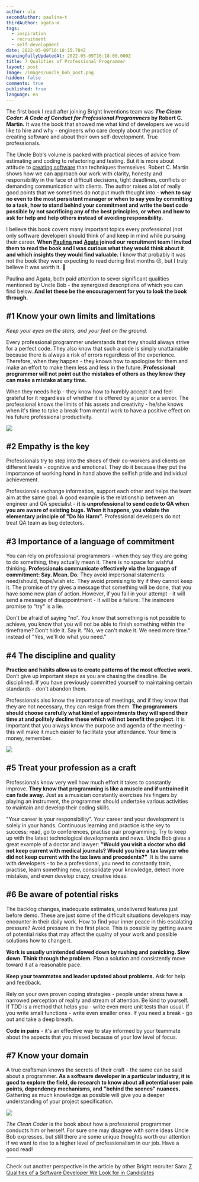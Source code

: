 ```yaml
---
author: ula
secondAuthor: paulina-t
thirdAuthor: agata-m
tags:
  - inspiration
  - recruitment
  - self-development
date: 2022-05-09T16:18:15.784Z
meaningfullyUpdatedAt: 2022-05-09T16:18:00.000Z
title: 7 Qualities of Professional Programmer
layout: post
image: /images/uncle_bob_post.png
hidden: false
comments: true
published: true
language: en
---
```

The first book I read after joining Bright Inventions team was ***The Clean Coder: A Code of Conduct for Professional Programmers* by Robert C. Martin.** It was the book that showed me what kind of developers we would like to hire and why -  engineers who care deeply about the practice of creating software and about their own self-development. True professionals. 

The Uncle Bob's volume is packed with practical pieces of advice from estimating and coding to refactoring and testing. But it is more about attitude to [creating software](/our-areas/custom-software-development) than techniques themselves. Robert C. Martin shows how we can approach our work with clarity, honesty and responsibility in the face of difficult decisions, tight deadlines, conflicts or demanding communication with clients. The author raises a lot of really good points that we sometimes do not put much thought into - **when to say no even to the most persistent manager or when to say yes by committing to a task, how to stand behind your commitment and write the best code possible by not sacrificing any of the best principles, or when and how to ask for help and help others instead of avoiding responsibility.** 

I believe this book covers many important topics every professional (not only software developer) should think of and keep in mind while pursuing their career. **When [Paulina ](https://brightinventions.pl/about-us/paulina-t/)nad [Agata](https://brightinventions.pl/about-us/agata-m/) joined our recruitment team I invited them to read the book and I was curious what they would think about it and which insights they would find valuable.**  I know that probably it was not the book they were expecting to read during first months 😉, but I truly believe it was worth it. 🧡

Paulina and Agata, both paid attention to sever significant qualities mentioned by Uncle Bob - the synergized descriptions of which you can find below. **And let these be the encouragement for you to look the book through.** 

## \#1  Know your own limits and limitations

*Keep your eyes on the stars, and your feet on the ground.* 

Every professional programmer understands that they should always strive for a perfect code. They also know that such a code is simply unattainable because there is always a risk of errors regardless of the experience. Therefore, when they happen - they knows how to apologise for them and make an effort to make them less and less in the future. **Professional programmer will not point out the mistakes of others as they know they can make a mistake at any time.** 

When they needs help - they know how to humbly accept it and feel grateful for it regardless of whether it is offered by a junior or a senior. The professional knows the limits of his assets and creativity - he/she knows when it's time to take a break from mental work to have a positive effect on his future professional productivity. 

![](/images/uncle_bob_post_paulina.png)

## \#2 Empathy is the key

Professionals try to step into the shoes of their co-workers and clients on different levels - cognitive and emotional. They do it because they put the importance of working hand in hand above the selfish pride and individual achievement. 

Professionals exchange information, support each other and helps the team aim at the same goal. A good example is the relationship between an engineer and QA specialist - **it is unprofessional to send code to QA when you are aware of existing bugs.** **When it happens, you violate the elementary principle of "Do No Harm”.** Professional developers do not treat QA team as bug detectors.

## \#3 Importance of a language of commitment

You can rely on professional programmers - when they say they are going to do something, they actually mean it. There is no space for wishful thinking. **Professionals communicate effectively via the language of commitment: Say. Mean. Do.** They avoid impersonal statements: need/should, hope/wish etc. They avoid promising to try if they cannot keep it. The promise of try gives a message that something will be done, that you have some new plan of action. However, if you fail in your attempt - it will send a message of disappointment - it will be a failure. The insincere promise to "try" is a lie.

Don't be afraid of saying “no”. You know that something is not possible to achieve, you know that you will not be able to finish something within the timeframe? Don’t hide it. Say it. "No, we can't make it. We need more time." instead of "Yes, we'll do what you need." 

## \#4 The discipline and quality

**Practice and habits allow us to create patterns of the most effective work.** Don’t give up important steps as you are chasing the deadline. Be disciplined. If you have previously committed yourself to maintaining certain standards - don't abandon them. 

Professionals also know the importance of meetings, and if they know that they are not necessary, they can resign from them. **The programmers should choose carefully what  kind of appointments they will spend their time at and politely decline these which will not benefit the project**. It is important that you always know the purpose and agenda of the meeting - this will make it much easier to facilitate your attendance. Your time is money, remember. 

![](/images/uncle_bob_post_agata.png)

## \#5 Treat your profession as a craft

Professionals know very well how much effort it takes to constantly improve. **They know that programming is like a muscle and if untrained it can fade away.** Just as a musician constantly exercises his fingers by playing an instrument, the programmer should undertake various activities to maintain and develop their coding skills.  

"Your career is your responsibility". Your career and your development is solely in your hands. Continuous learning and practice is the key to success; read, go to conferences, practise pair programming. Try to keep up with the latest technological developments and news. Uncle Bob gives a great example of a doctor and lawyer: **"Would you visit a doctor who did not keep current with medical journals? Would you hire a tax lawyer who did not keep current with the tax laws and precedents?”**  It is the same with developers - to be a professional, you need to constantly train, practise, learn something new, consolidate your knowledge, detect more mistakes, and even develop crazy, creative ideas.

## \#6 Be aware of potential risks

The backlog changes, inadequate estimates, undelivered features just before demo. These are just some of the difficult situations developers may encounter in their daily work. How to find your inner peace in this escalating pressure? Avoid pressure in the first place. This is possible by getting aware of potential risks that may affect the quality of your work and possible solutions how to change it. 

**Work is usually unintended slowed down by rushing and panicking. Slow down. Think through the problem.** Plan a solution and consistently move toward it at a reasonable pace.

**Keep your teammates and leader updated about problems.** Ask for help and feedback.

Rely on your own proven coping strategies - people under stress have a narrowed perception of reality and stream of attention. Be kind to yourself. If TDD is a method that helps you - write even more unit tests than usual. If you write small functions - write even smaller ones. If you need a break - go out and take a deep breath.

**Code in pairs** - it's an effective way to stay informed by your teammate about the aspects that you missed because of your low level of focus. 

## \#7  Know  your domain

A true craftsman knows the secrets of their craft - the same can be said about a programmer. **As a software developer in a particular industry, it is good to explore the field, do research to know about all potential user pain points, dependency mechanisms, and "behind the scenes" nuances.** Gathering as much knowledge as possible will give you a deeper understanding of your project specification.

![](/images/uncle_bob_post_ula.png)

*The Clean Coder* is the book about how a professional programmer conducts him or herself. For sure one may disagree with some ideas Uncle Bob expresses, but still there are some unique thoughts worth our attention if we want to rise to a higher level of professionalism in our job. Have a good read!

- - -

Check out another perspective in the article by other Bright recruiter Sara: [7 Qualities of a Software Developer We Look for in Candidates](/blog/qualities-of-software-developer-we-look-for-in-candidates/)